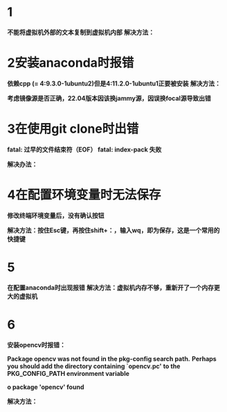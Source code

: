 1
==
**不能将虚拟机外部的文本复制到虚拟机内部**
**解决方法：**

2安装anaconda时报错
==
**依赖cpp (= 4:9.3.0-1ubuntu2)但是4:11.2.0-1ubuntu1正要被安装**
**解决方法：**

**考虑镜像源是否正确，22.04版本因该换jammy源，因误换focal源导致出错**

3在使用git clone时出错
==
**fatal: 过早的文件结束符（EOF） fatal: index-pack 失败**

**解决办法：**

4在配置环境变量时无法保存
==
**修改终端环境变量后，没有确认按钮**

**解决方法：按住Esc键，再按住shift+：，输入wq，即为保存，这是一个常用的快捷键**

5
==
**在配置anaconda时出现报错**
**解决方法：虚拟机内存不够，重新开了一个内存更大的虚拟机**

6
==
**安装opencv时报错：**

**Package opencv was not found in the pkg-config search path.**
**Perhaps you should add the directory containing `opencv.pc'**
**to the PKG_CONFIG_PATH environment variable**

**o package 'opencv' found**

**解决方法：**
